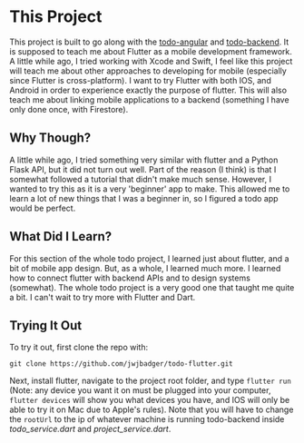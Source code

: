 # This Project

This project is built to go along with the [todo-angular](https://github.com/jwjbadger/todo-angular) and [todo-backend](https://github.com/jwjbadger/todo-backend/). It is supposed to teach me about Flutter as a mobile development framework. A little while ago, I tried working with Xcode and Swift, I feel like this project will teach me about other approaches to developing for mobile (especially since Flutter is cross-platform). I want to try Flutter with both IOS, and Android in order to experience exactly the purpose of flutter. This will also teach me about linking mobile applications to a backend (something I have only done once, with Firestore).

## Why Though?

A little while ago, I tried something very similar with flutter and a Python Flask API, but it did not turn out well. Part of the reason (I think) is that I somewhat followed a tutorial that didn't make much sense. However, I wanted to try this as it is a very 'beginner' app to make. This allowed me to learn a lot of new things that I was a beginner in, so I figured a todo app would be perfect.

## What Did I Learn?

For this section of the whole todo project, I learned just about flutter, and a bit of mobile app design. But, as a whole, I learned much more. I learned how to connect flutter with backend APIs and to design systems (somewhat). The whole todo project is a very good one that taught me quite a bit. I can't wait to try more with Flutter and Dart.

## Trying It Out

To try it out, first clone the repo with:
```git
git clone https://github.com/jwjbadger/todo-flutter.git
```

Next, install flutter, navigate to the project root folder, and type `flutter run` (Note: any device you want it on must be plugged into your computer, `flutter devices` will show you what devices you have, and IOS will only be able to try it on Mac due to Apple's rules). Note that you will have to change the `rootUrl` to the ip of whatever machine is running todo-backend inside *todo_service.dart* and *project_service.dart*.

